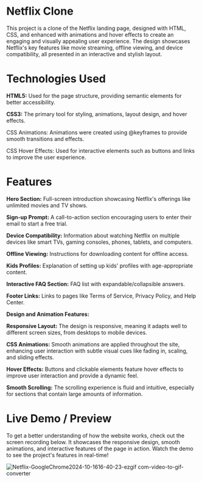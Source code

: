 # Netflix Clone

This project is a clone of the Netflix landing page, designed with HTML, CSS, and enhanced with animations and hover effects to create an engaging and visually appealing user experience. The design showcases Netflix's key features like movie streaming, offline viewing, and device compatibility, all presented in an interactive and stylish layout.

# Technologies Used

**HTML5:** Used for the page structure, providing semantic elements for better accessibility.

**CSS3:** The primary tool for styling, animations, layout design, and hover effects.

CSS Animations: Animations were created using @keyframes to provide smooth transitions and effects.

CSS Hover Effects: Used for interactive elements such as buttons and links to improve the user experience.

# Features

**Hero Section:** Full-screen introduction showcasing Netflix's offerings like unlimited movies and TV shows.

**Sign-up Prompt:** A call-to-action section encouraging users to enter their email to start a free trial.

**Device Compatibility:** Information about watching Netflix on multiple devices like smart TVs, gaming consoles, phones, tablets, and computers.

**Offline Viewing:** Instructions for downloading content for offline access.

**Kids Profiles:** Explanation of setting up kids' profiles with age-appropriate content.

**Interactive FAQ Section:** FAQ list with expandable/collapsible answers.

**Footer Links:** Links to pages like Terms of Service, Privacy Policy, and Help Center.

**Design and Animation Features:**

**Responsive Layout:** The design is responsive, meaning it adapts well to different screen sizes, from desktops to mobile devices.

**CSS Animations:** Smooth animations are applied throughout the site, enhancing user interaction with subtle visual cues like fading in, scaling, and sliding effects.

**Hover Effects:** Buttons and clickable elements feature hover effects to improve user interaction and provide a dynamic feel.

**Smooth Scrolling:** The scrolling experience is fluid and intuitive, especially for sections that contain large amounts of information.

# Live Demo / Preview

To get a better understanding of how the website works, check out the screen recording below. It showcases the responsive design, smooth animations, and interactive features of the page in action. Watch the demo to see the project's features in real-time!

![Netflix-GoogleChrome2024-10-1616-40-23-ezgif com-video-to-gif-converter](https://github.com/user-attachments/assets/9d94e956-878b-469b-a91c-5701988ca5b4)
